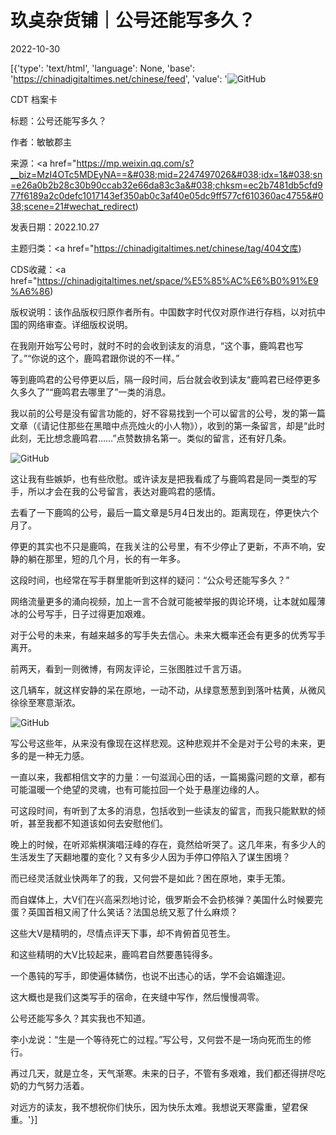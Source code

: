 # 玖奌杂货铺｜公号还能写多久？

2022-10-30

[{'type': 'text/html', 'language': None, 'base': 'https://chinadigitaltimes.net/chinese/feed', 'value': '![GitHub](https://chinadigitaltimes.net/chinese/files/2021/02/censored_words_feature.jpg)

CDT 档案卡

标题：公号还能写多久？

作者：敏敏郡主

来源：<a href="https://mp.weixin.qq.com/s?__biz=MzI4OTc5MDEyNA==&#038;mid=2247497026&#038;idx=1&#038;sn=e26a0b2b28c30b90ccab32e66da83c3a&#038;chksm=ec2b7481db5cfd977f6189a2c0defc1017143ef350ab0c3af40e05dc9ff577cf610360ac4755&#038;scene=21#wechat_redirect)

发表日期：2022.10.27

主题归类：<a href="https://chinadigitaltimes.net/chinese/tag/404文库)

CDS收藏：<a href="https://chinadigitaltimes.net/space/%E5%85%AC%E6%B0%91%E9%A6%86)

版权说明：该作品版权归原作者所有。中国数字时代仅对原作进行存档，以对抗中国的网络审查。详细版权说明。





在我刚开始写公号时，就时不时的会收到读友的消息，“这个事，鹿鸣君也写了。”“你说的这个，鹿鸣君跟你说的不一样。”

等到鹿鸣君的公号停更以后，隔一段时间，后台就会收到读友“鹿鸣君已经停更多久多久了”“鹿鸣君去哪里了”一类的消息。

我以前的公号是没有留言功能的，好不容易找到一个可以留言的公号，发的第一篇文章（《请记住那些在黑暗中点亮烛火的小人物》），收到的第一条留言，却是“此时此刻，无比想念鹿鸣君……”点赞数排名第一。类似的留言，还有好几条。

![GitHub](https://chinadigitaltimes.net/chinese/files/2022/10/post-689051-635e04975f54b.)

这让我有些嫉妒，也有些欣慰。或许读友是把我看成了与鹿鸣君是同一类型的写手，所以才会在我的公号留言，表达对鹿鸣君的感情。

去看了一下鹿鸣的公号，最后一篇文章是5月4日发出的。距离现在，停更快六个月了。

停更的其实也不只是鹿鸣，在我关注的公号里，有不少停止了更新，不声不响，安静的躺在那里，短的几个月，长的有一年多。

这段时间，也经常在写手群里能听到这样的疑问：“公众号还能写多久？”

网络流量更多的涌向视频，加上一言不合就可能被举报的舆论环境，让本就如履薄冰的公号写手，日子过得更加艰难。

对于公号的未来，有越来越多的写手失去信心。未来大概率还会有更多的优秀写手离开。

前两天，看到一则微博，有网友评论，三张图胜过千言万语。

这几辆车，就这样安静的呆在原地，一动不动，从绿意葱葱到到落叶枯黄，从微风徐徐至寒意渐浓。

![GitHub](https://chinadigitaltimes.net/chinese/files/2022/10/post-689051-635e04976ac56.)

写公号这些年，从来没有像现在这样悲观。这种悲观并不全是对于公号的未来，更多的是一种无力感。

一直以来，我都相信文字的力量：一句滋润心田的话，一篇揭露问题的文章，都有可能温暖一个绝望的灵魂，也有可能拉回一个处于悬崖边缘的人。

可这段时间，有听到了太多的消息，包括收到一些读友的留言，而我只能默默的倾听，甚至我都不知道该如何去安慰他们。

晚上的时候，在听邓紫棋演唱汪峰的存在，竟然给听哭了。这几年来，有多少人的生活发生了天翻地覆的变化？又有多少人因为手停口停陷入了谋生困境？

而已经灵活就业快两年了的我，又何尝不是如此？困在原地，束手无策。

而自媒体上，大V们在兴高采烈地讨论，俄罗斯会不会扔核弹？美国什么时候要完蛋？英国首相又闹了什么笑话？法国总统又惹了什么麻烦？

这些大V是精明的，尽情点评天下事，却不肯俯首见苍生。

和这些精明的大V比较起来，鹿鸣君自然要愚钝得多。

一个愚钝的写手，即使遍体鳞伤，也说不出违心的话，学不会谄媚逢迎。

这大概也是我们这类写手的宿命，在夹缝中写作，然后慢慢凋零。

公号还能写多久？其实我也不知道。

李小龙说：“生是一个等待死亡的过程。”写公号，又何尝不是一场向死而生的修行。

再过几天，就是立冬，天气渐寒。未来的日子，不管有多艰难，我们都还得拼尽吃奶的力气努力活着。

对远方的读友，我不想祝你们快乐，因为快乐太难。我想说天寒露重，望君保重。'}]